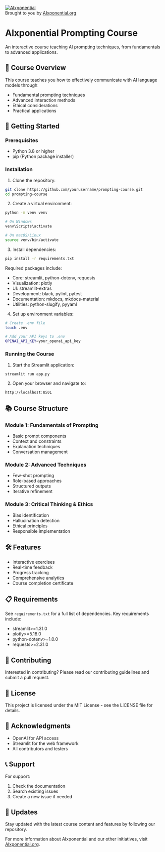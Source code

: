 [![AIxponential](http://aixponential.org/images/shortLogo.png)](https://aixponential.org)  
Brought to you by [AIxponential.org](https://AIxponential.org) 

# AIxponential Prompting Course

An interactive course teaching AI prompting techniques, from fundamentals to advanced applications.

## 🎯 Course Overview

This course teaches you how to effectively communicate with AI language models through:
- Fundamental prompting techniques
- Advanced interaction methods
- Ethical considerations
- Practical applications

## 🚀 Getting Started

### Prerequisites

- Python 3.8 or higher
- pip (Python package installer)

### Installation

1. Clone the repository:
```bash
git clone https://github.com/yourusername/prompting-course.git
cd prompting-course
```

2. Create a virtual environment:
```bash
python -m venv venv

# On Windows
venv\Scripts\activate

# On macOS/Linux
source venv/bin/activate
```

3. Install dependencies:
```bash
pip install -r requirements.txt
```

Required packages include:
- Core: streamlit, python-dotenv, requests
- Visualization: plotly
- UI: streamlit-extras
- Development: black, pylint, pytest
- Documentation: mkdocs, mkdocs-material
- Utilities: python-slugify, pyyaml

4. Set up environment variables:
```bash
# Create .env file
touch .env

# Add your API keys to .env
OPENAI_API_KEY=your_openai_api_key
```

### Running the Course

1. Start the Streamlit application:
```bash
streamlit run app.py
```

2. Open your browser and navigate to:
```
http://localhost:8501
```

## 📚 Course Structure

### Module 1: Fundamentals of Prompting
- Basic prompt components
- Context and constraints
- Explanation techniques
- Conversation management

### Module 2: Advanced Techniques
- Few-shot prompting
- Role-based approaches
- Structured outputs
- Iterative refinement

### Module 3: Critical Thinking & Ethics
- Bias identification
- Hallucination detection
- Ethical principles
- Responsible implementation

## 🛠️ Features

- Interactive exercises
- Real-time feedback
- Progress tracking
- Comprehensive analytics
- Course completion certificate

## 📋 Requirements

See `requirements.txt` for a full list of dependencies. Key requirements include:
- streamlit>=1.31.0
- plotly>=5.18.0
- python-dotenv>=1.0.0
- requests>=2.31.0

## 🤝 Contributing

Interested in contributing? Please read our contributing guidelines and submit a pull request.

## 📄 License

This project is licensed under the MIT License - see the LICENSE file for details.

## 🙏 Acknowledgments

- OpenAI for API access
- Streamlit for the web framework
- All contributors and testers

## 📞 Support

For support:
1. Check the documentation
2. Search existing issues
3. Create a new issue if needed

## 🔄 Updates

Stay updated with the latest course content and features by following our repository.

For more information about AIxponential and our other initiatives, visit [AIxponential.org](https://AIxponential.org). 
